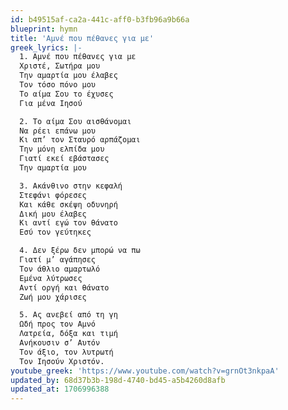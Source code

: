 ```yaml
---
id: b49515af-ca2a-441c-aff0-b3fb96a9b66a
blueprint: hymn
title: 'Αμνέ που πέθανες για με'
greek_lyrics: |-
  1. Αμνέ που πέθανες για με
  Χριστέ, Σωτήρα μου
  Την αμαρτία μου έλαβες
  Τον τόσο πόνο μου
  Το αίμα Σου το έχυσες
  Για μένα Ιησού

  2. Το αίμα Σου αισθάνομαι
  Να ρέει επάνω μου
  Κι απ’ τον Σταυρό αρπάζομαι
  Την μόνη ελπίδα μου
  Γιατί εκεί εβάστασες
  Την αμαρτία μου

  3. Ακάνθινο στην κεφαλή
  Στεφάνι φόρεσες
  Και κάθε σκέψη οδυνηρή
  Δική μου έλαβες
  Κι αντί εγώ τον θάνατο
  Εσύ τον γεύτηκες

  4. Δεν ξέρω δεν μπορώ να πω
  Γιατί μ’ αγάπησες
  Τον άθλιο αμαρτωλό
  Εμένα λύτρωσες
  Αντί οργή και θάνατο
  Ζωή μου χάρισες

  5. Ας ανεβεί από τη γη
  Ωδή προς τον Αμνό
  Λατρεία, δόξα και τιμή
  Ανήκουσιν σ’ Αυτόν
  Τον άξιο, τον λυτρωτή
  Τον Ιησούν Χριστόν.
youtube_greek: 'https://www.youtube.com/watch?v=grnOt3nkpaA'
updated_by: 68d37b3b-198d-4740-bd45-a5b4260d8afb
updated_at: 1706996388
---
```

